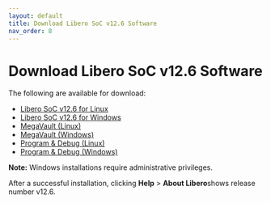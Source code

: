 ```yaml
---
layout: default
title: Download Libero SoC v12.6 Software
nav_order: 8
---
```


# Download Libero SoC v12.6 Software

The following are available for download:

-   [Libero SoC v12.6 for Linux](https://soc.microsemi.com/portal/default.aspx?r=3&p=f=LiberoSoC_v12_6_LIN)
-   [Libero SoC v12.6 for Windows](https://soc.microsemi.com/portal/default.aspx?r=3&p=f=LiberoSoC_v12_6_WIN)
-   [MegaVault \(Linux\)](https://soc.microsemi.com/portal/default.aspx?r=3&p=f=LiberoSoC_v12_6_MEGAVAULT_LIN)
-   [MegaVault \(Windows\)](https://soc.microsemi.com/portal/default.aspx?r=3&p=f=LiberoSoC_v12_6_MEGAVAULT_WIN)
-   [Program & Debug \(Linux\)](https://soc.microsemi.com/portal/default.aspx?r=3&p=f=ProgramDebug_v12_6_LIN)
-   [Program & Debug \(Windows\)](https://soc.microsemi.com/portal/default.aspx?r=3&p=f=ProgramDebug_v12_6_WIN)

**Note:** Windows installations require administrative privileges.

After a successful installation, clicking **Help** \> **About Libero**shows release number v12.6.

